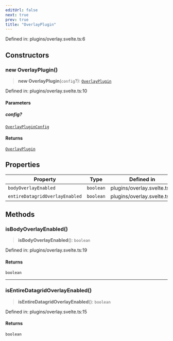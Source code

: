```yaml
---
editUrl: false
next: true
prev: true
title: "OverlayPlugin"
---
```


Defined in: plugins/overlay.svelte.ts:6

## Constructors

### new OverlayPlugin()

> **new OverlayPlugin**(`config`?): [`OverlayPlugin`](/api/classes/overlayplugin/)

Defined in: plugins/overlay.svelte.ts:10

#### Parameters

##### config?

[`OverlayPluginConfig`](/api/type-aliases/overlaypluginconfig/)

#### Returns

[`OverlayPlugin`](/api/classes/overlayplugin/)

## Properties

| Property | Type | Defined in |
| ------ | ------ | ------ |
| <a id="bodyoverlayenabled"></a> `bodyOverlayEnabled` | `boolean` | plugins/overlay.svelte.ts:8 |
| <a id="entiredatagridoverlayenabled"></a> `entireDatagridOverlayEnabled` | `boolean` | plugins/overlay.svelte.ts:7 |

## Methods

### isBodyOverlayEnabled()

> **isBodyOverlayEnabled**(): `boolean`

Defined in: plugins/overlay.svelte.ts:19

#### Returns

`boolean`

***

### isEntireDatagridOverlayEnabled()

> **isEntireDatagridOverlayEnabled**(): `boolean`

Defined in: plugins/overlay.svelte.ts:15

#### Returns

`boolean`
